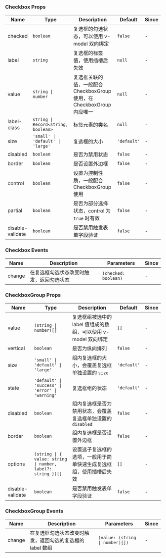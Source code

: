 ### Checkbox Props

| Name        | Type             | Description                                                   | Default    | Since |
| ----------- | ---------------- | ------------------------------------------------------ | --------- | --- |
| checked     | `boolean`          | 复选框的勾选状态，可以使用 v-model 双向绑定            | `false`     | - |
| label       | `string`           | 复选框的标签值，使用插槽后失效                         | `null`      | - |
| value       | `string \| number` | 复选框关联的值，一般配合 CheckboxGroup 使用，在 CheckboxGroup 内应唯一 | `null`      | - |
| label-class | `string \| Record<string, boolean>` | 标签元素的类名                                         | `null`      | - |
| size        | `'small' \| 'default' \| 'large'`          | 复选框的大小      | `'default'` | - |
| disabled    | `boolean`          | 是否为禁用状态                                         | `false`     | - |
| border      | `boolean`          | 是否设置外边框                                         | `false`     | - |
| control     | `boolean`          | 设置为控制性质，一般配合 CheckboxGroup 使用                    | `false`     | - |
| partial     | `boolean`          | 是否为部分选择状态，control 为 `true` 时有效           | `false`     | - |
| disable-validate | `boolean`                           | 是否禁用触发表单字段验证                                                         | `false`                 | - |

### Checkbox Events

| Name      | Description                                     | Parameters    | Since |
| --------- | ---------------------------------------- | ------- | --- |
| change | 在复选框勾选状态改变时触发，返回勾选状态 | `(checked: boolean)` | - |

### CheckboxGroup Props

| Name     | Type    | Description                                                                                | Default    | Since |
| -------- | ------- | ----------------------------------------------------------------------------------- | --------- | --- |
| value    | `(string \| number)[]`   | 复选框组被选中的 label 值组成的数组，可以使用 v-model 双向绑定                      | `[]`        | - |
| vertical | `boolean` | 是否为纵向排列                                                                      | `false`     | - |
| size     | `'small' \| 'default' \| 'large'`  | 组内复选框的大小，会覆盖复选框单独设置的 `size` | `'default'` | - |
| state    | `'default' \| 'success' \| 'error' \| 'warning'`  | 复选框组的状态                   | `'default'` | - |
| disabled | `boolean` | 组内复选框是否为禁用状态，会覆盖复选框单独设置的 `disabled`                           | `false`     | - |
| border   | `boolean` | 组内复选框是否设置外边框                                                            | `false`     | - |
| options  | `(string \| { value: string \| number, label?: string })[]`   | 设置选子复选框的选项，一般用于简单快速生成复选框组，使用插槽后失效                  | `[]`        | - |
| disable-validate | `boolean`                           | 是否禁用触发表单字段验证                                                         | `false`                 | - |

### CheckboxGroup Events

| Name      | Description                                                      | Parameters  | Since |
| --------- | --------------------------------------------------------- | ----- | --- |
| change | 在复选框勾选状态改变时触发，返回勾选的复选框的 label 数组 | `(value: (string \| number)[])` | - |
